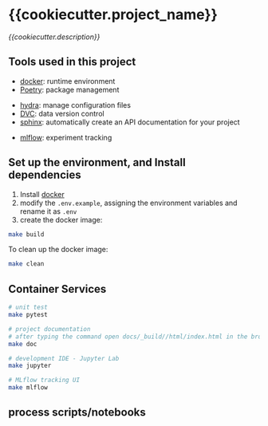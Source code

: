 # {{cookiecutter.project_name}}
*{{cookiecutter.description}}*


## Tools used in this project
- [docker](https://www.docker.com/): runtime environment
- [Poetry](https://python-poetry.org/docs/#installation): package management
* [hydra](https://hydra.cc/): manage configuration files
* [DVC](https://dvc.org/): data version control
* [sphinx](https://www.sphinx-doc.org/en/master/): automatically create an API documentation for your project
- [mlflow](https://mlflow.org/#core-concepts): experiment tracking


## Set up the environment, and Install dependencies
1. Install [docker](https://docs.docker.com/get-docker/)
2. modify the `.env.example`, assigning the environment variables and rename it as `.env`
3. create the docker image:
```bash
make build
```
To clean up the docker image:
```sh
make clean
```


## Container Services
```sh
# unit test
make pytest

# project documentation
# after typing the command open docs/_build//html/index.html in the browser
make doc

# development IDE - Jupyter Lab
make jupyter

# MLflow tracking UI
make mlflow
```


## process scripts/notebooks
